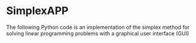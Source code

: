 # SimplexAPP
The following Python code is an implementation of the simplex method for solving linear  programming problems with a graphical user interface (GUI)
